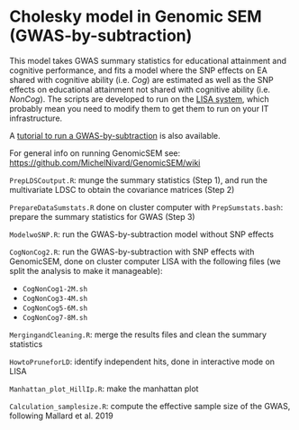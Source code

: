 # Cholesky model in Genomic SEM (GWAS-by-subtraction) 

This model takes GWAS summary statistics for educational attainment and cognitive performance, and fits a model where the SNP effects on EA shared with cognitive ability (i.e. *Cog*) are estimated as well as the SNP effects on educational attainment not shared with cognitive ability (i.e. *NonCog*). The scripts are developed to run on the [LISA system](https://userinfo.surfsara.nl/systems/lisa), which probably mean you need to modify them to get them to run on your IT infrastructure. 

A [tutorial to run a GWAS-by-subtraction](https://rpubs.com/MichelNivard/565885) is also available.

For general info on running GenomicSEM see: https://github.com/MichelNivard/GenomicSEM/wiki 

`PrepLDSCoutput.R`: munge the summary statistics (Step 1), and run the multivariate LDSC to obtain the covariance matrices (Step 2)

`PrepareDataSumstats.R` done on cluster computer with `PrepSumstats.bash`: prepare the summary statistics for GWAS (Step 3)

`ModelwoSNP.R`: run the GWAS-by-subtraction model without SNP effects

`CogNonCog2.R`: run the GWAS-by-subtraction with SNP effects with GenomicSEM, done on cluster computer LISA with the following files (we split the analysis to make it manageable): 
- `CogNonCog1-2M.sh`
- `CogNonCog3-4M.sh`
- `CogNonCog5-6M.sh`
- `CogNonCog7-8M.sh`

`MergingandCleaning.R`: merge the results files and clean the summary statistics 

`HowtoPruneforLD`: identify independent hits, done in interactive mode on LISA

`Manhattan_plot_HillIp.R`: make the manhattan plot 

`Calculation_samplesize.R`: compute the effective sample size of the GWAS, following Mallard et al. 2019
